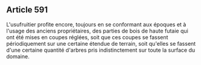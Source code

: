 Article 591
----
L'usufruitier profite encore, toujours en se conformant aux époques et à l'usage
des anciens propriétaires, des parties de bois de haute futaie qui ont été mises
en coupes réglées, soit que ces coupes se fassent périodiquement sur une
certaine étendue de terrain, soit qu'elles se fassent d'une certaine quantité
d'arbres pris indistinctement sur toute la surface du domaine.
